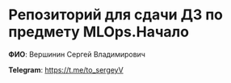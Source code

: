 # Репозиторий для сдачи ДЗ по предмету MLOps.Начало

__ФИО__: Вершинин Сергей Владимирович

__Telegram__: https://t.me/to_sergeyV
